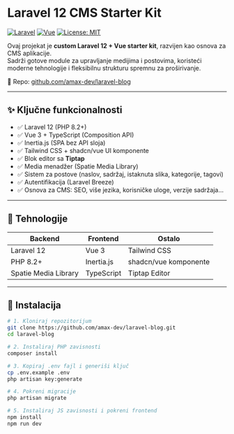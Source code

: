 # Laravel 12 CMS Starter Kit

[![Laravel](https://img.shields.io/badge/Laravel-12-red)](https://laravel.com/)
[![Vue](https://img.shields.io/badge/Vue-3-green)](https://vuejs.org/)
[![License: MIT](https://img.shields.io/badge/license-MIT-blue.svg)](LICENSE)

Ovaj projekat je **custom Laravel 12 + Vue starter kit**, razvijen kao osnova za CMS aplikacije.  
Sadrži gotove module za upravljanje medijima i postovima, koristeći moderne tehnologije i fleksibilnu strukturu spremnu za proširivanje.

🔗 Repo: [github.com/amax-dev/laravel-blog](https://github.com/amax-dev/laravel-blog)

---

## ✨ Ključne funkcionalnosti

- ✅ Laravel 12 (PHP 8.2+)
- ✅ Vue 3 + TypeScript (Composition API)
- ✅ Inertia.js (SPA bez API sloja)
- ✅ Tailwind CSS + shadcn/vue UI komponente
- ✅ Blok editor sa **Tiptap**
- ✅ Media menadžer (Spatie Media Library)
- ✅ Sistem za postove (naslov, sadržaj, istaknuta slika, kategorije, tagovi)
- ✅ Autentifikacija (Laravel Breeze)
- ✅ Osnova za CMS: SEO, više jezika, korisničke uloge, verzije sadržaja...

---

## 🧰 Tehnologije

| Backend       | Frontend       | Ostalo              |
| ------------- | -------------- | ------------------- |
| Laravel 12    | Vue 3          | Tailwind CSS        |
| PHP 8.2+      | Inertia.js     | shadcn/vue komponente |
| Spatie Media Library | TypeScript | Tiptap Editor |

---

## 🚀 Instalacija

```bash
# 1. Kloniraj repozitorijum
git clone https://github.com/amax-dev/laravel-blog.git
cd laravel-blog

# 2. Instaliraj PHP zavisnosti
composer install

# 3. Kopiraj .env fajl i generiši ključ
cp .env.example .env
php artisan key:generate

# 4. Pokreni migracije
php artisan migrate

# 5. Instaliraj JS zavisnosti i pokreni frontend
npm install
npm run dev
